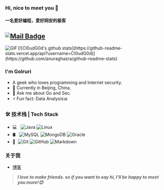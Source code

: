 ### Hi, nice to meet you 👋
#### 一名爱好编程，爱好网安的极客
[![Mail Badge](https://img.shields.io/badge/-1174511382@qq.com-c14438?style=flat&logo=Gmail&logoColor=white&link=mailto:1174511382@qq.com)](1174511382@qq.com)
---

<img align="left" alt="GIF" src="https://raw.githubusercontent.com/JoeyBling/JoeyBling/master/pic/pusheencode.gif" />
[![Cl0udG0d's github stats](https://github-readme-stats.vercel.app/api?username=Cl0udG0d)](https://github.com/anuraghazra/github-readme-stats)


### I'm GoIruri

- A geek who loves programming and Internet security.
- 🌱 Currently in Beijing, China.
- 💬 Ask me about Go and Sec.
- ⚡ Fun fact: Data Analysis📊

### 🛠 技术栈 | Tech Stack

- 💻 &#160; ![Java](https://img.shields.io/badge/-Go-333333?style=flat&logo=Java&logoColor=007396)
  ![Linux](https://img.shields.io/badge/-Linux-333333?style=flat&logo=Linux&logoColor=FCC624)
- 🛢 &#160; ![MySQL](https://img.shields.io/badge/-MySQL-333333?style=flat&logo=mysql)
  ![MongoDB](https://img.shields.io/badge/-MongoDB-333333?style=flat&logo=mongodb)
  ![Oracle](https://img.shields.io/badge/-Oracle-333333?style=flat&logo=Oracle)
- 🔧 &#160;![Git](https://img.shields.io/badge/-Git-333333?style=flat&logo=git)
  ![GitHub](https://img.shields.io/badge/-GitHub-333333?style=flat&logo=github)
  ![Markdown](https://img.shields.io/badge/-Markdown-333333?style=flat&logo=markdown)

### 关于我

- [博客](https://goiruri.github.io/)

> ***I love to make friends. so if you want to say hi, I'll be happy to meet you more!😊***
<!--
**GoIruri/GoIruri** is a ✨ _special_ ✨ repository because its `README.md` (this file) appears on your GitHub profile.

Here are some ideas to get you started:

- 🔭 I’m currently working on ...
- 🌱 I’m currently learning ...
- 👯 I’m looking to collaborate on ...
- 🤔 I’m looking for help with ...
- 💬 Ask me about ...
- 📫 How to reach me: ...
- 😄 Pronouns: ...
- ⚡ Fun fact: ...
-->
